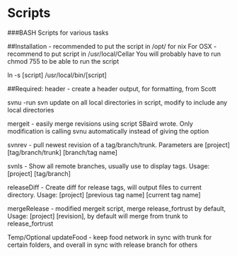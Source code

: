 Scripts
=======

###BASH Scripts for various tasks

##Installation - recommended to put the script in /opt/ for nix
For OSX - recommend to put script in /usr/local/Cellar
You will probably have to run chmod 755 to be able to run the script

ln -s [script] /usr/local/bin/[script]

##Required:
header - create a header output, for formatting, from Scott

svnu -run svn update on all local directories in script, modify to include any local directories

mergeit - easily merge revisions using script SBaird wrote. Only modification is calling svnu automatically instead of giving the option

svnrev - pull newest revision of a tag/branch/trunk. Parameters are [project] [tag/branch/trunk] [branch/tag name]

svnls - Show all remote branches, usually use to display tags. Usage: [project] [tag/branch]

releaseDiff - Create diff for release tags, will output files to current directory. Usage: [project] [previous tag name] [current tag name]

mergeRelease - modified mergeit script, merge release_fortrust by default, Usage: [project] [revision], by default will merge from trunk to release_fortrust



Temp/Optional
updateFood - keep food network in sync with trunk for certain folders, and overall in sync with release branch for others
